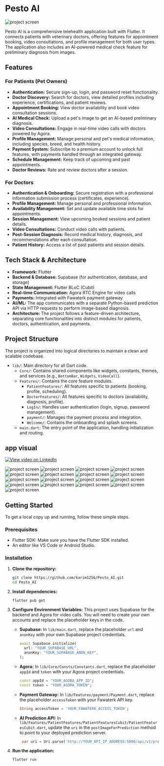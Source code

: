 # Pesto AI
![project screen](https://github.com/karim1256/Pesto_AI/blob/main/20251001_1102_AI%20Veterinary%20Care%20App_remix_01k6fcma5ge96bkremw8mmfacp%20(1).png)


Pesto AI is a comprehensive telehealth application built with Flutter. It connects patients with veterinary doctors, offering features for appointment booking, video consultations, and profile management for both user types. The application also includes an AI-powered medical check feature for preliminary diagnosis from images.

## Features

### For Patients (Pet Owners)
- **Authentication:** Secure sign-up, login, and password reset functionality.
- **Doctor Discovery:** Search for doctors, view detailed profiles including experience, certifications, and patient reviews.
- **Appointment Booking:** View doctor availability and book video consultation sessions.
- **AI Medical Check:** Upload a pet's image to get an AI-based preliminary diagnosis.
- **Video Consultations:** Engage in real-time video calls with doctors powered by Agora.
- **Profile Management:** Manage personal and pet's medical information, including species, breed, and health history.
- **Payment System:** Subscribe to a premium account to unlock full features, with payments handled through an integrated gateway.
- **Schedule Management:** Keep track of upcoming and past appointments.
- **Doctor Reviews:** Rate and review doctors after a session.

### For Doctors
- **Authentication & Onboarding:** Secure registration with a professional information submission process (certificates, experience).
- **Profile Management:** Manage personal and professional information.
- **Availability Management:** Set and update available time slots for appointments.
- **Session Management:** View upcoming booked sessions and patient details.
- **Video Consultations:** Conduct video calls with patients.
- **Post-Session Diagnosis:** Record medical history, diagnosis, and recommendations after each consultation.
- **Patient History:** Access a list of past patients and session details.

## Tech Stack & Architecture

- **Framework:** Flutter
- **Backend & Database:** Supabase (for authentication, database, and storage)
- **State Management:** Flutter BLoC (Cubit)
- **Real-time Communication:** Agora RTC Engine for video calls
- **Payments:** Integrated with Fawaterk payment gateway
- **AI/ML:** The app communicates with a separate Python-based prediction API via HTTP requests to perform image-based diagnosis.
- **Architecture:** The project follows a feature-driven architecture, separating core functionalities into distinct modules for patients, doctors, authentication, and payments.

## Project Structure

The project is organized into logical directories to maintain a clean and scalable codebase.

- `lib/`: Main directory for all Dart code.
  - `Core/`: Contains shared components like widgets, constants, themes, and services (e.g., `BottomBar`, `Widgets`, `VideoCall`).
  - `Features/`: Contains the core feature modules.
    - `PatientFeatures/`: All features specific to patients (booking, profile, scheduling).
    - `DoctorFeatures/`: All features specific to doctors (availability, diagnosis, profile).
    - `LogIn/`: Handles user authentication (login, signup, password management).
    - `payment/`: Manages the payment process and integration.
    - `Welcome/`: Contains the onboarding and splash screens.
  - `main.dart`: The entry point of the application, handling initialization and routing.


## app visual

[![View video on LinkedIn](screenshots/linkedin-demo-thumbnail.png)](https://www.linkedin.com/posts/karim-mamdouh-780086301_graduationproject-ai-flutter-activity-7341229163049013249-KXqB)

![project screen](https://github.com/karim1256/Pesto_AI/blob/main/Screenshot%202025-10-01%20072347.png)
![project screen](https://github.com/karim1256/Pesto_AI/blob/main/Screenshot%202025-10-01%20072436.png)
![project screen](https://github.com/karim1256/Pesto_AI/blob/main/Screenshot%202025-10-01%20072452.png)
![project screen](https://github.com/karim1256/Pesto_AI/blob/main/Screenshot%202025-10-01%20072514.png)
![project screen](https://github.com/karim1256/Pesto_AI/blob/main/Screenshot%202025-10-01%20072531.png)
![project screen](https://github.com/karim1256/Pesto_AI/blob/main/Screenshot%202025-10-01%20072623.png)
![project screen](https://github.com/karim1256/Pesto_AI/blob/main/Screenshot%202025-10-01%20072700.png)
![project screen](https://github.com/karim1256/Pesto_AI/blob/main/Screenshot%202025-10-01%20072733.png)
![project screen](https://github.com/karim1256/Pesto_AI/blob/main/Screenshot%202025-10-01%20072800.png)
![project screen](https://github.com/karim1256/Pesto_AI/blob/main/Screenshot%202025-10-01%20072818.png)
![project screen](https://github.com/karim1256/Pesto_AI/blob/main/Screenshot%202025-10-01%20072944.png)
![project screen](https://github.com/karim1256/Pesto_AI/blob/main/Screenshot%202025-10-01%20073042.png)
![project screen](https://github.com/karim1256/Pesto_AI/blob/main/Screenshot%202025-10-01%20073103.png)
![project screen](https://github.com/karim1256/Pesto_AI/blob/main/Screenshot%202025-10-01%20073231.png)
![project screen](https://github.com/karim1256/Pesto_AI/blob/main/Screenshot%202025-10-01%20073356.png)
![project screen](https://github.com/karim1256/Pesto_AI/blob/main/Screenshot%202025-10-01%20073443.png)
![project screen](https://github.com/karim1256/Pesto_AI/blob/main/Screenshot%202025-10-01%20073443.png)




## Getting Started

To get a local copy up and running, follow these simple steps.

### Prerequisites

- Flutter SDK: Make sure you have the Flutter SDK installed.
- An editor like VS Code or Android Studio.

### Installation

1.  **Clone the repository:**
    ```sh
    git clone https://github.com/karim1256/Pesto_AI.git
    cd Pesto_AI
    ```

2.  **Install dependencies:**
    ```sh
    flutter pub get
    ```

3.  **Configure Environment Variables:**
    This project uses Supabase for the backend and Agora for video calls. You will need to create your own accounts and replace the placeholder keys in the code.

    -   **Supabase:** In `lib/main.dart`, replace the placeholder `url` and `anonKey` with your own Supabase project credentials.
        ```dart
        await Supabase.initialize(
          url: "YOUR_SUPABASE_URL",
          anonKey: "YOUR_SUPABASE_ANON_KEY",
        );
        ```
    -   **Agora:** In `lib/Core/Consts/Constants.dart`, replace the placeholder `appId` and `token` with your Agora project credentials.
        ```dart
        const appId = "YOUR_AGORA_APP_ID";
        const token = "YOUR_AGORA_TOKEN";
        ```
    -   **Payment Gateway:** In `lib/Features/payment/Payment.dart`, replace the placeholder `accessToken` with your Fawaterk API key.
        ```dart
        String accessToken = 'YOUR_FAWATERK_ACCESS_TOKEN';
        ```
    -   **AI Prediction API:** In `lib/Features/PatientFeatures/PatientFeaturesCubit/PatientFeaturesCubit.dart`, update the `uri` in the `postImageForPrediction` method to point to your deployed prediction server.
        ```dart
         var uri = Uri.parse('http://YOUR_API_IP_ADDRESS:5000/api/v1/predict');
        ```

4.  **Run the application:**
    ```sh
    flutter run
